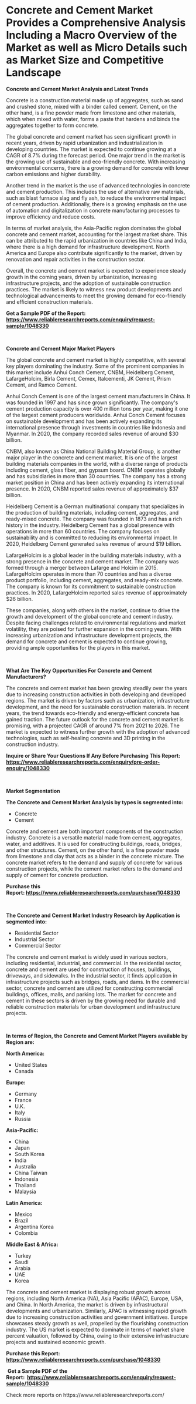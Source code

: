 <p><h1>Concrete and Cement Market Provides a Comprehensive Analysis Including a Macro Overview of the Market as well as Micro Details such as Market Size and Competitive Landscape</h1></p><p><strong>Concrete and Cement Market Analysis and Latest Trends</strong></p>
<p><p>Concrete is a construction material made up of aggregates, such as sand and crushed stone, mixed with a binder called cement. Cement, on the other hand, is a fine powder made from limestone and other materials, which when mixed with water, forms a paste that hardens and binds the aggregates together to form concrete.</p><p>The global concrete and cement market has seen significant growth in recent years, driven by rapid urbanization and industrialization in developing countries. The market is expected to continue growing at a CAGR of 8.7% during the forecast period. One major trend in the market is the growing use of sustainable and eco-friendly concrete. With increasing environmental concerns, there is a growing demand for concrete with lower carbon emissions and higher durability.</p><p>Another trend in the market is the use of advanced technologies in concrete and cement production. This includes the use of alternative raw materials, such as blast furnace slag and fly ash, to reduce the environmental impact of cement production. Additionally, there is a growing emphasis on the use of automation and digitalization in concrete manufacturing processes to improve efficiency and reduce costs.</p><p>In terms of market analysis, the Asia-Pacific region dominates the global concrete and cement market, accounting for the largest market share. This can be attributed to the rapid urbanization in countries like China and India, where there is a high demand for infrastructure development. North America and Europe also contribute significantly to the market, driven by renovation and repair activities in the construction sector.</p><p>Overall, the concrete and cement market is expected to experience steady growth in the coming years, driven by urbanization, increasing infrastructure projects, and the adoption of sustainable construction practices. The market is likely to witness new product developments and technological advancements to meet the growing demand for eco-friendly and efficient construction materials.</p></p>
<p><strong>Get a Sample PDF of the Report:&nbsp; <a href="https://www.reliableresearchreports.com/enquiry/request-sample/1048330">https://www.reliableresearchreports.com/enquiry/request-sample/1048330</a></strong></p>
<p>&nbsp;</p>
<p><strong>Concrete and Cement Major Market Players</strong></p>
<p><p>The global concrete and cement market is highly competitive, with several key players dominating the industry. Some of the prominent companies in this market include Anhui Conch Cement, CNBM, Heidelberg Cement, LafargeHolcim, Birla Cement, Cemex, Italcementi, JK Cement, Prism Cement, and Ramco Cement.</p><p>Anhui Conch Cement is one of the largest cement manufacturers in China. It was founded in 1997 and has since grown significantly. The company's cement production capacity is over 400 million tons per year, making it one of the largest cement producers worldwide. Anhui Conch Cement focuses on sustainable development and has been actively expanding its international presence through investments in countries like Indonesia and Myanmar. In 2020, the company recorded sales revenue of around $30 billion.</p><p>CNBM, also known as China National Building Material Group, is another major player in the concrete and cement market. It is one of the largest building materials companies in the world, with a diverse range of products including cement, glass fiber, and gypsum board. CNBM operates globally and has subsidiaries in more than 30 countries. The company has a strong market position in China and has been actively expanding its international presence. In 2020, CNBM reported sales revenue of approximately $37 billion.</p><p>Heidelberg Cement is a German multinational company that specializes in the production of building materials, including cement, aggregates, and ready-mixed concrete. The company was founded in 1873 and has a rich history in the industry. Heidelberg Cement has a global presence with operations in more than 60 countries. The company focuses on sustainability and is committed to reducing its environmental impact. In 2020, Heidelberg Cement generated sales revenue of around $19 billion.</p><p>LafargeHolcim is a global leader in the building materials industry, with a strong presence in the concrete and cement market. The company was formed through a merger between Lafarge and Holcim in 2015. LafargeHolcim operates in more than 70 countries and has a diverse product portfolio, including cement, aggregates, and ready-mix concrete. The company is known for its commitment to sustainable construction practices. In 2020, LafargeHolcim reported sales revenue of approximately $26 billion.</p><p>These companies, along with others in the market, continue to drive the growth and development of the global concrete and cement industry. Despite facing challenges related to environmental regulations and market volatility, they are poised for further expansion in the coming years. With increasing urbanization and infrastructure development projects, the demand for concrete and cement is expected to continue growing, providing ample opportunities for the players in this market.</p></p>
<p>&nbsp;</p>
<p><strong>What Are The Key Opportunities For Concrete and Cement Manufacturers?</strong></p>
<p><p>The concrete and cement market has been growing steadily over the years due to increasing construction activities in both developing and developed regions. The market is driven by factors such as urbanization, infrastructure development, and the need for sustainable construction materials. In recent years, the trend towards eco-friendly and energy-efficient concrete has gained traction. The future outlook for the concrete and cement market is promising, with a projected CAGR of around 7% from 2021 to 2026. The market is expected to witness further growth with the adoption of advanced technologies, such as self-healing concrete and 3D printing in the construction industry.</p></p>
<p><strong>Inquire or Share Your Questions If Any Before Purchasing This Report: <a href="https://www.reliableresearchreports.com/enquiry/pre-order-enquiry/1048330">https://www.reliableresearchreports.com/enquiry/pre-order-enquiry/1048330</a></strong></p>
<p>&nbsp;</p>
<p><strong>Market Segmentation</strong></p>
<p><strong>The Concrete and Cement Market Analysis by types is segmented into:</strong></p>
<p><ul><li>Concrete</li><li>Cement</li></ul></p>
<p><p>Concrete and cement are both important components of the construction industry. Concrete is a versatile material made from cement, aggregates, water, and additives. It is used for constructing buildings, roads, bridges, and other structures. Cement, on the other hand, is a fine powder made from limestone and clay that acts as a binder in the concrete mixture. The concrete market refers to the demand and supply of concrete for various construction projects, while the cement market refers to the demand and supply of cement for concrete production.</p></p>
<p><strong>Purchase this Report:&nbsp;<a href="https://www.reliableresearchreports.com/purchase/1048330">https://www.reliableresearchreports.com/purchase/1048330</a></strong></p>
<p>&nbsp;</p>
<p><strong>The Concrete and Cement Market Industry Research by Application is segmented into:</strong></p>
<p><ul><li>Residential Sector</li><li>Industrial Sector</li><li>Commercial Sector</li></ul></p>
<p><p>The concrete and cement market is widely used in various sectors, including residential, industrial, and commercial. In the residential sector, concrete and cement are used for construction of houses, buildings, driveways, and sidewalks. In the industrial sector, it finds application in infrastructure projects such as bridges, roads, and dams. In the commercial sector, concrete and cement are utilized for constructing commercial buildings, offices, malls, and parking lots. The market for concrete and cement in these sectors is driven by the growing need for durable and reliable construction materials for urban development and infrastructure projects.</p></p>
<p>&nbsp;</p>
<p><strong>In terms of Region, the Concrete and Cement Market Players available by Region are:</strong></p>
<p>
    <p> <strong> North America: </strong>
        <ul>
            <li>United States</li>
            <li>Canada</li>
        </ul>
        </p> 
    <p> <strong> Europe: </strong>
        <ul>
            <li>Germany</li>
            <li>France</li>
            <li>U.K.</li>
            <li>Italy</li>
            <li>Russia</li>
        </ul>
        </p> 
    <p> <strong> Asia-Pacific: </strong>
        <ul>
            <li>China</li>
            <li>Japan</li>
            <li>South Korea</li>
            <li>India</li>
            <li>Australia</li>
            <li>China Taiwan</li>
            <li>Indonesia</li>
            <li>Thailand</li>
            <li>Malaysia</li>
        </ul>
        </p> 
    <p> <strong> Latin America: </strong>
        <ul>
            <li>Mexico</li>
            <li>Brazil</li>
            <li>Argentina Korea</li>
            <li>Colombia</li>
        </ul>
        </p> 
    <p> <strong> Middle East & Africa: </strong>
        <ul>
            <li>Turkey</li>
            <li>Saudi</li>
            <li>Arabia</li>
            <li>UAE</li>
            <li>Korea</li>
        </ul>
    </p>
    </p>
<p><p>The concrete and cement market is displaying robust growth across regions, including North America (NA), Asia Pacific (APAC), Europe, USA, and China. In North America, the market is driven by infrastructural developments and urbanization. Similarly, APAC is witnessing rapid growth due to increasing construction activities and government initiatives. Europe showcases steady growth as well, propelled by the flourishing construction industry. The US market is expected to dominate in terms of market share percent valuation, followed by China, owing to their extensive infrastructure projects and sustained economic growth.</p></p>
<p><strong>Purchase this Report: <a href="https://www.reliableresearchreports.com/purchase/1048330">https://www.reliableresearchreports.com/purchase/1048330</a></strong></p>
<p>&nbsp;<strong>Get a Sample PDF of the Report:&nbsp;&nbsp;<a href="https://www.reliableresearchreports.com/enquiry/request-sample/1048330">https://www.reliableresearchreports.com/enquiry/request-sample/1048330</a></strong></p>
<p><strong></strong></p>
<p>Check more reports on https://www.reliableresearchreports.com/</p>
